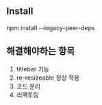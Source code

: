 ## Install

npm install --legacy-peer-deps

## 해결해야하는 항목
1. titlebar 기능
2. re-resizeable 정상 적용
3. 코드 분리
4. 리팩토링